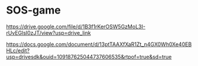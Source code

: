 # SOS-game
https://drive.google.com/file/d/1B3f1rKerOSW5GzMoL3I-rUvEGlsI0zJT/view?usp=drive_link


https://docs.google.com/document/d/13ptTAAXfXaR1Zt_n4GX0Wh0Xe40EBHLc/edit?usp=drivesdk&ouid=109187625044737606535&rtpof=true&sd=true

